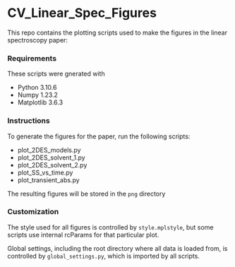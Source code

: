 # CV_Linear_Spec_Figures

This repo contains the plotting scripts used to make the figures in the linear spectroscopy paper:

### Requirements
These scripts were gnerated with 
* Python 3.10.6
* Numpy 1.23.2
* Matplotlib 3.6.3

### Instructions
To generate the figures for the paper, run the following scripts:
* plot_2DES_models.py
* plot_2DES_solvent_1.py
* plot_2DES_solvent_2.py
* plot_SS_vs_time.py
* plot_transient_abs.py

The resulting figures will be stored in the `png` directory

### Customization
The style used for all figures is controlled by `style.mplstyle`, but some scripts use internal rcParams for that particular plot.

Global settings, including the root directory where all data is loaded from, is controlled by `global_settings.py`, which is imported by all scripts.
